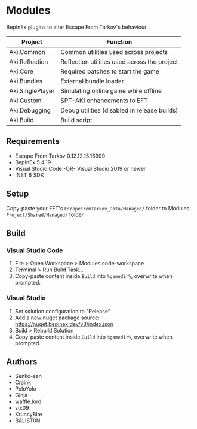# Modules

BepInEx plugins to alter Escape From Tarkov's behaviour

**Project**        | **Function**
------------------ | --------------------------------------------
Aki.Common         | Common utilities used across projects
Aki.Reflection     | Reflection utilities used across the project
Aki.Core           | Required patches to start the game
Aki.Bundles        | External bundle loader
Aki.SinglePlayer   | Simulating online game while offline
Aki.Custom         | SPT-AKI enhancements to EFT
Aki.Debugging      | Debug utilities (disabled in release builds)
Aki.Build          | Build script

## Requirements

- Escape From Tarkov 0.12.12.15.16909
- BepInEx 5.4.19
- Visual Studio Code -OR- Visual Studio 2019 or newer
- .NET 6 SDK

## Setup

Copy-paste your EFT's `EscapeFromTarkov_Data/Managed/` folder to Modules' `Project/Shared/Managed/` folder

## Build

### Visual Studio Code

1. File > Open Workspace > Modules.code-workspace
2. Terminal > Run Build Task...
3. Copy-paste content inside `Build` into `%gamedir%`, overwrite when prompted.

### Visual Studio

1. Set solution configuration to "Release"
2. Add a new nuget package source: https://nuget.bepinex.dev/v3/index.json
3. Build > Rebuild Solution
4. Copy-paste content inside `Build` into `%gamedir%`, overwrite when prompted.

## Authors

- Senko-san
- Craink
- PoloYolo
- Ginja
- waffle.lord
- stx09
- KruncyBite
- BALIST0N
